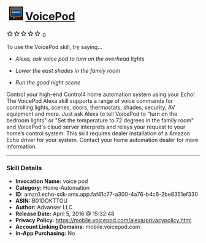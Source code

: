 # &nbsp;<img src="skill_icon" alt="VoicePod icon" width="36"> [VoicePod](http://alexa.amazon.com/#skills/amzn1.echo-sdk-ams.app.faf41c77-a300-4a76-b4c6-2be8351ef330)
![0 stars](../../images/ic_star_border_black_18dp_1x.png)![0 stars](../../images/ic_star_border_black_18dp_1x.png)![0 stars](../../images/ic_star_border_black_18dp_1x.png)![0 stars](../../images/ic_star_border_black_18dp_1x.png)![0 stars](../../images/ic_star_border_black_18dp_1x.png) 0

To use the VoicePod skill, try saying...

* *Alexa, ask voice pod to turn on the overhead lights*

* *Lower the east shades in the family room*

* *Run the good night scene*

Control your high-end Control4 home automation system using your Echo!  The VoicePod Alexa skill supports a range of voice commands for controlling lights, scenes, doors, thermostats, shades, security, AV equipment and more.   Just ask Alexa to tell VoicePod to “turn on the bedroom lights" or "Set the temperature to 72 degrees in the family room" and VoicePod's cloud server interprets and relays your request to your home’s control system.   This skill requires dealer installation of a Amazon Echo driver for your system.   Contact your home automation dealer for more information.

***

### Skill Details

* **Invocation Name:** voice pod
* **Category:** Home-Automation
* **ID:** amzn1.echo-sdk-ams.app.faf41c77-a300-4a76-b4c6-2be8351ef330
* **ASIN:** B01DOKTTOU
* **Author:** Advanser LLC
* **Release Date:** April 5, 2016 @ 15:32:48
* **Privacy Policy:** https://mobile.voicepod.com/alexa/privacypolicy.html
* **Account Linking Domains:** mobile.voicepod.com
* **In-App Purchasing:** No

